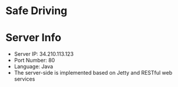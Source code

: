 # Safe Driving

# Server Info
* Server IP: 34.210.113.123
* Port Number: 80
* Language: Java
* The server-side is implemented based on Jetty and RESTful web services
